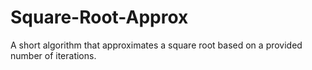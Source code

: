 # Square-Root-Approx
A short algorithm that approximates a square root based on a provided number of iterations. 
